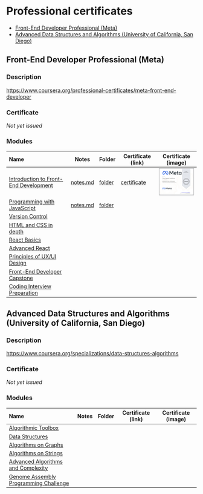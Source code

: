 <!-- omit in toc -->
# Professional certificates

- [Front-End Developer Professional (Meta)](#front-end-developer-professional-meta)
- [Advanced Data Structures and Algorithms (University of California, San Diego)](#advanced-data-structures-and-algorithms-university-of-california-san-diego)

## Front-End Developer Professional (Meta)

<!-- omit in toc -->
### Description

https://www.coursera.org/professional-certificates/meta-front-end-developer

<!-- omit in toc -->
### Certificate

*Not yet issued*

<!-- omit in toc -->
### Modules

| Name                                                                                                          | Notes                                                                                                                                                        | Folder                                                                                                                                            | Certificate (link)                                                                   | Certificate (image)                                                                                                                                                                                                                                                                                          |
| :------------------------------------------------------------------------------------------------------------ | ------------------------------------------------------------------------------------------------------------------------------------------------------------ | ------------------------------------------------------------------------------------------------------------------------------------------------- | ------------------------------------------------------------------------------------ | ------------------------------------------------------------------------------------------------------------------------------------------------------------------------------------------------------------------------------------------------------------------------------------------------------------ |
| [Introduction to Front-End Development](https://www.coursera.org/learn/introduction-to-front-end-development) | [notes.md](https://github.com/thorlindberg/certificates/tree/main/Front-End%20Developer%20Professional/Introduction%20to%20Front-End%20Development/notes.md) | [folder](https://github.com/thorlindberg/certificates/tree/main/Front-End%20Developer%20Professional/Introduction%20to%20Front-End%20Development) | [certificate](https://www.coursera.org/account/accomplishments/records/65ENNUWMS2L3) | <a href="Front-End%20Developer%20Professional/Introduction%20to%20Front-End%20Development/certificate.png"><img alt="Image of certificate for Introduction to Front-End Development" src="Front-End%20Developer%20Professional/Introduction%20to%20Front-End%20Development/certificate.png" width="100"></a> |
| [Programming with JavaScript](https://www.coursera.org/learn/programming-with-javascript)                     | [notes.md](https://github.com/thorlindberg/certificates/tree/main/Front-End%20Developer%20Professional/Programming%20with%20JavaScript/notes.md)             | [folder](https://github.com/thorlindberg/certificates/tree/main/Front-End%20Developer%20Professional/Programming%20with%20JavaScript)             |                                                                                      |                                                                                                                                                                                                                                                                                                              |
| [Version Control](https://www.coursera.org/learn/introduction-to-version-control)                             |                                                                                                                                                              |                                                                                                                                                   |                                                                                      |                                                                                                                                                                                                                                                                                                              |
| [HTML and CSS in depth](https://www.coursera.org/learn/html-and-css-in-depth)                                 |                                                                                                                                                              |                                                                                                                                                   |                                                                                      |                                                                                                                                                                                                                                                                                                              |
| [React Basics](https://www.coursera.org/learn/react-basics)                                                   |                                                                                                                                                              |                                                                                                                                                   |                                                                                      |                                                                                                                                                                                                                                                                                                              |
| [Advanced React](https://www.coursera.org/learn/advanced-react)                                               |                                                                                                                                                              |                                                                                                                                                   |                                                                                      |                                                                                                                                                                                                                                                                                                              |
| [Principles of UX/UI Design](https://www.coursera.org/learn/principles-of-ux-ui-design)                       |                                                                                                                                                              |                                                                                                                                                   |                                                                                      |                                                                                                                                                                                                                                                                                                              |
| [Front-End Developer Capstone](https://www.coursera.org/learn/meta-front-end-developer-capstone)              |                                                                                                                                                              |                                                                                                                                                   |                                                                                      |                                                                                                                                                                                                                                                                                                              |
| [Coding Interview Preparation](https://www.coursera.org/learn/coding-interview-preparation)                   |                                                                                                                                                              |                                                                                                                                                   |                                                                                      |                                                                                                                                                                                                                                                                                                              |

## Advanced Data Structures and Algorithms (University of California, San Diego)

<!-- omit in toc -->
### Description

https://www.coursera.org/specializations/data-structures-algorithms

<!-- omit in toc -->
### Certificate

*Not yet issued*

<!-- omit in toc -->
### Modules

| Name                                                                                                    | Notes | Folder | Certificate (link) | Certificate (image) |
| :------------------------------------------------------------------------------------------------------ | ----- | ------ | ------------------ | ------------------- |
| [Algorithmic Toolbox](https://www.coursera.org/learn/algorithmic-toolbox)                               |       |        |                    |                     |
| [Data Structures](https://www.coursera.org/learn/data-structures)                                       |       |        |                    |                     |
| [Algorithms on Graphs](https://www.coursera.org/learn/algorithms-on-graphs)                             |       |        |                    |                     |
| [Algorithms on Strings](https://www.coursera.org/learn/algorithms-on-strings)                           |       |        |                    |                     |
| [Advanced Algorithms and Complexity](https://www.coursera.org/learn/advanced-algorithms-and-complexity) |       |        |                    |                     |
| [Genome Assembly Programming Challenge](https://www.coursera.org/learn/assembling-genomes)              |       |        |                    |                     |